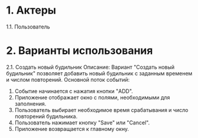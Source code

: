 # 1. Актеры 
1.1. Пользователь
# 2. Варианты использования
2.1. Создать новый будильник
Описание: Вариант "Создать новый будильник" позволяет добавить новый будильник с заданным временем и числом повторений.
Основной поток событий: 
1. Событие начинается с нажатия кнопки "ADD".
2. Приложение отображает окно с полями, необходимыми для заполнения.
3. Пользователь выбирает необходимое время срабатывания и число повторений будильника.
4. Пользователь нажимает кнопку "Save" или "Cancel".
5. Приложение возвращается к главному окну.

